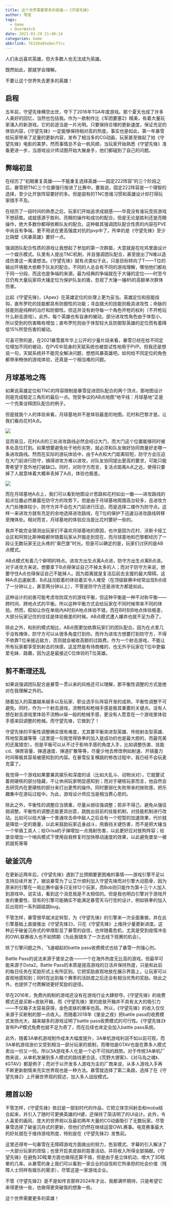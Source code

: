 ```yaml
---
title: 这个世界需要更多的英雄——《守望先锋》
author: 零度
tags:
  - Game
  - OverWatch
date: 2021-03-29 21:40:14
categories: Game
abbrlink: 76320a85e8ecffcc
---
```


人们永远喜欢英雄，但大多数人也无法成为英雄。

既然如此，那就学会理解。

不要让这个世界失去更多的英雄！

<!--more-->

## 启程

五年前，守望先锋横空出世，夺下了2016年TGA年度游戏。那个夏天也成了许多人美好的回忆，当然也包括我。作为一款制作比《军团要塞2》精美，有着大量玩家涌入的新游戏，它的前途当是一片光明。只要保持合理的更新速度，保证充足的体验内容，《守望先锋》一定能够保持相对高的热度。事实也是如此，第一年暴雪给玩家带来了足量的更新内容，发布了相当多的CG动画，玩家甚至做起了拍《守望先锋》电影的美梦。然而事情总不会一帆风顺，当玩家开始熟悉《守望先锋》准备更进一步，当游戏设计师试图开始大展身手，他们都碰到了自己的问题。



## 弊端初显

在经历了“初期重复英雄——不能重复选择英雄——固定222阵容”的三个阶段之后，暴雪把TNC三个位置强行按进了比赛中。要我说，固定222阵容是一个理智的选择，至少比开放阵容要好的多。但是固有的TNC思维习惯和英雄设计却打得玩家措手不及。



在经历了一段时间的熟悉之后，玩家们开始追求成就感——毕竟没有谁玩竞技游戏不想获胜。成就感源于胜利、亮眼的操作和成功的配合。但是无论是胜利还是亮眼操作，绝大多数你都得依赖队友的配合。这种极其强调团队配合性质的内容在PVE中尚且有争端，更不用说在更高强度对抗的pvp中了。所幸的是《守望先锋》至少比隔壁《风暴英雄》要好一点。



强调团队配合性质的游戏让我想起了参加的第一次群面，大意就是在吃鸡里面设计一个娱乐模式。队里有人提出TNC机制，并且强调团队配合，甚至提出了N难以造成伤害这一离谱想法。《守望先锋》就有点类似于此，只是目标转向了T——T位的输出环境极大依赖于队友的配合。不同的人总会有不同的游戏理解，哪怕他们都处于同一分段，而这也是争端的来源。最为经典的争端就在于大锤的定位——时至今日仍有大量玩家将大锤定位为保护队友的盾，忽视了大锤一锤85的高额单次群体伤害。



比起《守望先锋》，《Apex》在英雄定位的处理上更为妥当。英雄定位和技能挂钩，直布罗陀的技能都具有防御性的功能；寻血猎犬的技能则极具进攻性；命脉的技能则是纯粹的治疗和防御性。但这并没有剥夺每一个角色开枪的权利（不开枪玩什么射击游戏）。此外，每个英雄也有自身的被动，部分进攻性角色由于体型小，所以受到的伤害略有增加；直布罗陀则由于体型较大且防御型英雄的定位而有着降低15%所受伤害的被动。



可喜可贺的是，在2021暴雪嘉年华上公开的少量片段来看，暴雪已经在给不同定位增加不同的被动，在PVE中现身的天赋系统也被尝试性地用于PVP。但我还是想说一句，天赋系统并不能完全解决问题，想想风暴英雄吧。如何给不同定位的角色都带来畅快的游戏体验，还真是一个相当难的问题。



## 月球基地之殇

如果说英雄定位和TNC的阵容限制是暴雪促进团队配合的两个顶点，那地图设计则是完成稳定三角形的最后一点。饱受争议的AB点地图“地平线：月球基地”正是一个完美诠释团队配合的例子。

但是就我个人的体验来看，月球基地并不是体验最差的地图，花村和巴黎才是。让我们看向花村A点。



![](https://lingdu-picture.oss-cn-beijing.aliyuncs.com/img/花村.png)



显而易见，花村A点的三处进攻路线必然会经过大门，而大门这个位置能够同时被多处高位打到。如果想要避免处于地形劣势，就必须和队友做好协同商量好走哪一条进攻路线。然而在实际的游玩体验中，由于A点和大门距离较短，防守方会压迫在大门前进行防守，搞得进攻方难以进攻，对队友协同提出更高的要求，可能只能寄希望于意外地打破缺口。同时，对防守方而言，复活点距离A点之远，使得只要掉了人就意味着大概率丢掉了A点，体验也极差。



![](https://lingdu-picture.oss-cn-beijing.aliyuncs.com/img/月球基地.png)



而在月球基地A点上，我们可以看到地图设计思路和花村如出一辙——进攻路线的起点位置必然暴露在防守方的攻势下。但是由于月球基地周围高台较多，且进攻方大门处掩体较少，防守方并不会在大门前进行压迫，而是选择二楼作为防守点。这样一来进攻方就有充足的余地选择进攻路线，在T位的保护下迅速沿进攻路线转移至掩体处。相对而言，月球基地的体验应当是比花村要好一些的。



我并不能完全猜测出玩家们不喜欢月球基地的原因，也许是因为花村、沃斯卡娅工业区和阿努比斯神殿都伴随着玩家从开服走到现在，而月球基地和巴黎都经历了一段让无数玩家无比头疼的“奥巴堡”时光。但是可以确定的是，玩家们讨厌的是AB点模式。



AB点模式有着几个鲜明的特点。进攻方出生点离A点进，防守方出生点离B点进。对于进攻方来说，想要拿下B点得保证自己不掉太多的人；而对于防守方来说，想要守住A点也得保证自己不能掉人。因为距离就是复活后前去支援的最大障碍。这种A点迅速崩溃、B点战况胶着的体验着实令人难受（在顶级联赛中经常出现B点续了一分钟以上，甚至两分钟以上），不管是防守方还是进攻方都是如此。



这种设计的初衷可能考虑攻防双方的游戏平衡，但这种平衡是一种不对称平衡——跨时间、跨地点式的平衡。所以这种平衡方式会给玩家在不同时候带来不同的体验。然而，假如让你在单局内A时刻A地点体验不错，而在B时刻B地点体验极差，大部分玩家记住的往往是体验极差的时候。AB点模式遭人嫌弃也就不足为奇了。



除此之外，和别的模式相比，AB点图更加依靠玩家们的团队配合。因为在点里几乎没有掩体，防守方可以从很多角度打到你。而作为进攻方想要打到防守方，不得不依靠T位来接近敌方，否则就会被收高额的过路费。作为一个射击游戏，不能让所有玩家都享受到射击的快感，这显然是有待商榷的，也无外乎玩家在T位中更偏爱毛妹、路霸，因为这是最接近C位体验的T位英雄。



## 剪不断理还乱

如果说强调团队配合是暴雪一贯以来的风格还可以理解，那平衡性调整的方式是绝对在我理解之外的。



随着加入的英雄越来越多以及玩家、职业选手队阵容开发的成熟，平衡性调整不可避免。同时，作为一个射击游戏，流畅性和枪械手感是极其重要的关键点。没有人想在射击游戏里体验不流畅or屎一般的枪械手感，更没有人愿意在一个游戏里体验手感来回调整的枪械。而守望先锋，它做到了！



守望先锋的平衡性调整确实很有难度，尤其要平衡突进型英雄、传统射击型英雄、阵地型英雄等等（这里提一句我觉得铁拳的加入是成功的也是最大胆的，而最完美的还属猎空）。但是平衡可以从不过于影响手感的角度入手，比如调整伤害、技能cd、弹匣容量、弹道速度、弹道扩散等等，尽量少地去修改例如射速、开镜蓄力时间等极其容易被感知到的内容。在暴雪反复横跳的修改过程中，我已经不会玩麦克雷了。



我觉得一个游戏如果要兼具娱乐和深度的话（比如大乱斗、动物派对），它就要试着把硬核的部分隐藏，不让休闲玩家明显感知到；而对于硬核玩家而言，他自然会去研究内在更硬核的部分来打出更秀的操作。同时要弱化失败带来的挫败感，把乐趣集中在游玩过程中。为此，游戏设计师应当是相当费心思的。



除此之外，平衡性的调整应当慎重，尽量从弱往强调整；若非不得己，避免从强往弱调整。平衡性的调整还能更具创意，跳脱出目前的技能机制，对技能机制进行改动。比如可以给大锤一个普通攻击命中敌人之后会有一个短暂的加速效果，代价就是降低一定的盾量，以此来鼓励玩家近身战斗，用盾挡关键伤害，而不是把大锤当一个举盾工具人；给Orisa的子弹增加一点溅射伤害，以此更好应对放狗阵容；给堡垒增加一个哨兵模式下使用自我修复时加快移动速度的效果，以此避免堡垒一被抓就死等等



## 破釜沉舟

在更新近两年后，《守望先锋》遇到了比预期要更困难的事情——游戏引擎不足以支持后续开发了。据说暴雪为了让艾什顺利加入守望先锋而对引擎大动筋骨，因为原来的引擎在一局比赛中最多只支持12个玩家，而Bob则只能作为第十三个人加入到游戏中。说实话，看到这个消息我是不太相信的。但是我也明白引擎对于游戏开发的重要性，现有的引擎可能确实不能满足暴雪天马行空的设计，例如铁拳的加入后出现的一系列超级跳bug。



不管怎样，暴雪很早就决定转型，为《守望先锋》的引擎来一次全面重做，并在此引擎基础上直接推出《守望先锋2》，只在《守望先锋》上维持少量更新进度。这种近乎破釜沉舟式的举措彰显了暴雪的自信，也伴随着危机，尤其是受到疫情冲击的OWL联赛收入也不如预期（为此我错失了一次去线下观赛的机会）。



除了引擎问题之外，飞速崛起的battle pass收费模式也给了暴雪一剂强心剂。



Battle Pass的说法来源于堡垒之夜——一个在海外热度无比高的游戏，但最早可能来源于Dota2。Battle Pass的本质是提高游戏的日活并保持热度，只是和此前的每日任务在奖励形式上有所区别。它把奖励直观地放在展示界面上，让玩家可以直观地感知到；同时在达到每个赛季的活跃度之后还会有相当优秀的奖励。除此之外，也提供了付费解锁更好奖励的途径。



早在2016年，免费内购制的游戏还没有在游戏行业大肆掠夺。《守望先锋》的收费模式还是买断+皮肤开箱，而《守望先锋》里的皮肤开箱并不具有太大的吸引力——不仅箱子太容易获得，金色皮肤的爆率也高。所以，《守望先锋》的收入仅仅来源于买断制的那一点收入。而随着2018年《堡垒之夜》把battle pass的收费模式发扬光大，越来越多的游戏证明了battle pass收费模式的可行性。《守望先锋2》宣布PvP模式免费也就不足为奇了，而在后续也肯定会加入battle pass系统。



此外，随着3A单机游戏制作成本大幅度提升，3A单机游戏利润不如以前可观，而3A单机游戏涨价又受到相当一部分玩家的抵制，而哪怕是GTAV也是在靠多人模式卖出一份又一份。所以3A游戏多人化是一个必不可挡的趋势。对于传统3A单机厂商来说，从单机发展到多人模式的路线更合适，《荒野大镖客》、《对马岛之魂》、《GTAV》都是例子；而对于以开发多人游戏为主的厂商来说，从多人游戏入手再不断更新剧情来充实世界观也是一种方法。暴雪就选择了第二条路，选择了在《守望先锋2》上开展世界观的叙述，加入多人战役模式。



## 翘首以盼

不管怎样，《守望先锋》依旧是一部划时代的作品，它把立体空间射击和moba结合起来，并引入了随时可更换英雄的H键，还保持了简洁明了的UI设计。此外，令人喜爱的画风、庞大的世界观以及最初两年大量的CG动画吸引了无数玩家。尽管暴雪选择了破釜沉舟式的更新，但他们仍然在继续运营OWL赛事。电竞赛事最大的好处就在于维持游戏热度，特别是在《守望先锋2》发售前。



这里还得夸一句暴雪在无障碍游戏方面做出的努力，色盲模式、字幕的引入解决了一大部分玩家的烦恼；也曾开启卖皮肤的慈善活动，并将收入所得全部捐献。《守望先锋》在避免3D眩晕方面也做得还算不错，但是由于是立体机动，增大了3D眩晕的几率。从暴雪的身上我们可以看到一家企业的自信和它所承担的社会价值（残障人士同样有娱乐的需求），尽管这是一家游戏企业。



不管《守望先锋2》是不是如传言那样2024年才出，我都满怀期待，只是希望它来得更快一些，也做得更突破我的想象一些。



这个世界需要更多的英雄！